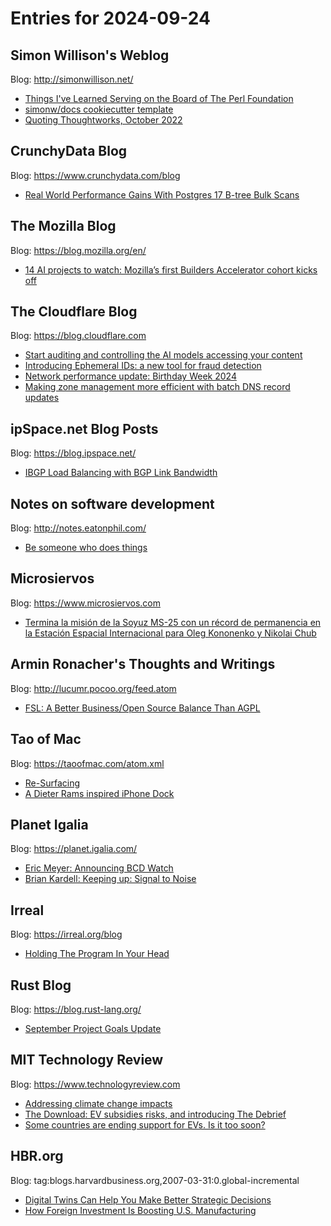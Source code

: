 # Entries for 2024-09-24
## Simon Willison's Weblog 
Blog: http://simonwillison.net/ 

- [Things I've Learned Serving on the Board of The Perl Foundation](https://simonwillison.net/2024/Sep/24/the-board-of-the-perl-foundation/#atom-everything)
- [simonw/docs cookiecutter template](https://simonwillison.net/2024/Sep/23/docs-cookiecutter/#atom-everything)
- [Quoting Thoughtworks, October 2022](https://simonwillison.net/2024/Sep/23/thoughtworks/#atom-everything)
## CrunchyData Blog 
Blog: https://www.crunchydata.com/blog 

- [ Real World Performance Gains With Postgres 17 B-tree Bulk Scans ](https://www.crunchydata.com/blog/real-world-performance-gains-with-postgres-17-btree-bulk-scans)
## The Mozilla Blog 
Blog: https://blog.mozilla.org/en/ 

- [14 AI projects to watch: Mozilla’s first Builders Accelerator cohort kicks off](https://blog.mozilla.org/en/mozilla/14-ai-projects-to-watch-mozillas-first-builders-accelerator-cohort-kicks-off/)
##  The Cloudflare Blog  
Blog: https://blog.cloudflare.com 

- [Start auditing and controlling the AI models accessing your content](https://blog.cloudflare.com/cloudflare-ai-audit-control-ai-content-crawlers)
- [Introducing Ephemeral IDs: a new tool for fraud detection](https://blog.cloudflare.com/turnstile-ephemeral-ids-for-fraud-detection)
- [Network performance update: Birthday Week 2024](https://blog.cloudflare.com/network-performance-update-birthday-week-2024)
- [Making zone management more efficient with batch DNS record updates](https://blog.cloudflare.com/batched-dns-changes)
## ipSpace.net Blog Posts 
Blog: https://blog.ipspace.net/ 

- [IBGP Load Balancing with BGP Link Bandwidth](https://blog.ipspace.net/2024/09/bgp-labs-ibgp-link-bandwidth/?utm_source=atom_feed)
## Notes on software development 
Blog: http://notes.eatonphil.com/ 

- [Be someone who does things](http://notes.eatonphil.com/2024-09-23-be-someone-who-does-things.html)
## Microsiervos 
Blog: https://www.microsiervos.com 

- [Termina la misión de la Soyuz MS-25 con un récord de permanencia en la Estación Espacial Internacional para Oleg Kononenko y Nikolai Chub](https://www.microsiervos.com/archivo/espacio/termina-soyuz-ms-25-record-permanencia-estacion-espacial.html)
## Armin Ronacher's Thoughts and Writings 
Blog: http://lucumr.pocoo.org/feed.atom 

- [FSL: A Better Business/Open Source Balance Than AGPL](http://lucumr.pocoo.org/2024/9/23/fsl-agpl-open-source-businesses)
## Tao of Mac 
Blog: https://taoofmac.com/atom.xml 

- [Re-Surfacing](https://taoofmac.com/space/blog/2024/09/23/2000)
- [A Dieter Rams inspired iPhone Dock](https://taoofmac.com/space/links/2024/09/23/1945)
## Planet Igalia 
Blog: https://planet.igalia.com/ 

- [Eric Meyer: Announcing BCD Watch](https://meyerweb.com/eric/thoughts/2024/09/23/announcing-bcd-watch/)
- [Brian Kardell: Keeping up: Signal to Noise](https://bkardell.com/blog/BCD-Watch.html)
## Irreal 
Blog: https://irreal.org/blog 

- [Holding The Program In Your Head](https://irreal.org/blog/?p=12465)
## Rust Blog 
Blog: https://blog.rust-lang.org/ 

- [September Project Goals Update](https://blog.rust-lang.org/2024/09/23/Project-Goals-Sep-Update.html)
## MIT Technology Review 
Blog: https://www.technologyreview.com 

- [Addressing climate change impacts](https://www.technologyreview.com/2024/09/23/1103998/addressing-climate-change-impacts/)
- [The Download: EV subsidies risks, and  introducing The Debrief](https://www.technologyreview.com/2024/09/23/1104262/the-download-ev-subsidies-risks-and-introducing-the-debrief/)
- [Some countries are ending support for EVs. Is it too soon?](https://www.technologyreview.com/2024/09/23/1104247/ending-ev-subsidies/)
## HBR.org 
Blog: tag:blogs.harvardbusiness.org,2007-03-31:0.global-incremental 

- [Digital Twins Can Help You Make Better Strategic Decisions](https://hbr.org/2024/09/digital-twins-can-help-you-make-better-strategic-decisions)
- [How Foreign Investment Is Boosting U.S. Manufacturing](https://hbr.org/2024/09/how-foreign-investment-is-boosting-u-s-manufacturing)